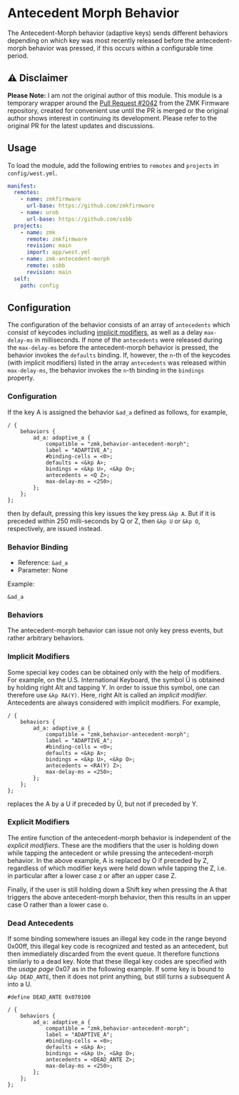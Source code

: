 # Antecedent Morph Behavior

The Antecedent-Morph behavior (adaptive keys) sends different behaviors depending on which key was most recently released before the antecedent-morph behavior was pressed, if this occurs within a configurable time period.

## ⚠️ Disclaimer

**Please Note:** I am *not* the original author of this module. This module is a temporary wrapper around the [Pull Request #2042](https://github.com/zmkfirmware/zmk/pull/2042) from the ZMK Firmware repository, created for convenient use until the PR is merged or the original author shows interest in continuing its development. Please refer to the original PR for the latest updates and discussions.

## Usage

To load the module, add the following entries to `remotes` and `projects` in `config/west.yml`.

```yaml
manifest:
  remotes:
    - name: zmkfirmware
      url-base: https://github.com/zmkfirmware
    - name: urob
      url-base: https://github.com/ssbb
  projects:
    - name: zmk
      remote: zmkfirmware
      revision: main
      import: app/west.yml
    - name: zmk-antecedent-morph
      remote: ssbb
      revision: main
  self:
    path: config
```

## Configuration

The configuration of the behavior consists of an array of `antecedents` which consist of keycodes including [implicit modifiers](https://zmk.dev/docs/codes/modifiers), as well as a delay `max-delay-ms` in milliseconds. If none of the `antecedents` were released during the `max-delay-ms` before the antecedent-morph behavior is pressed, the behavior invokes the `defaults` binding. If, however, the `n`-th of the keycodes (with implicit modifiers) listed in the array `antecedents` was released within `max-delay-ms`, the behavior invokes the `n`-th binding in the `bindings` property.

### Configuration

If the key A is assigned the behavior `&ad_a` defined as follows, for example,

```dts
/ {
    behaviors {
        ad_a: adaptive_a {
            compatible = "zmk,behavior-antecedent-morph";
            label = "ADAPTIVE_A";
            #binding-cells = <0>;
            defaults = <&kp A>;
            bindings = <&kp U>, <&kp O>;
            antecedents = <Q Z>;
            max-delay-ms = <250>;
        };
    };
};
```

then by default, pressing this key issues the key press `&kp A`. But if it is preceded within 250 milli-seconds by Q or
Z, then `&kp U` or `&kp O`, respectively, are issued instead.

### Behavior Binding

- Reference: `&ad_a`
- Parameter: None

Example:

```dts
&ad_a
```

### Behaviors

The antecedent-morph behavior can issue not only key press events, but rather arbitrary behaviors.

### Implicit Modifiers

Some special key codes can be obtained only with the help of modifiers. For example, on the U.S. International Keyboard,
the symbol Ü is obtained by holding right Alt and tapping Y. In order to issue this symbol, one can therefore use `&kp
RA(Y)`. Here, right Alt is called an *implicit modifier*. Antecedents are always considered with implicit modifiers. For
example,

```dts
/ {
    behaviors {
        ad_a: adaptive_a {
            compatible = "zmk,behavior-antecedent-morph";
            label = "ADAPTIVE_A";
            #binding-cells = <0>;
			defaults = <&kp A>;
            bindings = <&kp U>, <&kp O>;
			antecedents = <RA(Y) Z>;
			max-delay-ms = <250>;
        };
    };
};
```

replaces the A by a U if preceded by Ü, but not if preceded by Y.

### Explicit Modifiers

The entire function of the antecedent-morph behavior is independent of the *explicit modifiers*. These are the modifiers
that the user is holding down while tapping the antecedent or while pressing the antecedent-morph behavior. In the above
example, A is replaced by O if preceded by Z, regardless of which modifier keys were held down while tapping the Z,
i.e. in particular after a lower case z or after an upper case Z.

Finally, if the user is still holding down a Shift key when pressing the A that triggers the above antecedent-morph
behavior, then this results in an upper case O rather than a lower case o.

### Dead Antecedents

If some binding somewhere issues an illegal key code in the range beyond 0x00ff, this illegal key code is recognized and
tested as an antecedent, but then immediately discarded from the event queue. It therefore functions similarly to a dead
key. Note that these illegal key codes are specified with the *usage page* 0x07 as in the following example. If some key
is bound to `&kp DEAD_ANTE`, then it does not print anything, but still turns a subsequent A into a U.

```dts
#define DEAD_ANTE 0x070100

/ {
    behaviors {
        ad_a: adaptive_a {
            compatible = "zmk,behavior-antecedent-morph";
            label = "ADAPTIVE_A";
            #binding-cells = <0>;
			defaults = <&kp A>;
            bindings = <&kp U>, <&kp O>;
			antecedents = <DEAD_ANTE Z>;
			max-delay-ms = <250>;
        };
    };
};
```
